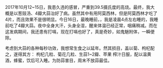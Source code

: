 2017年10月12~15日，我患久违的感冒，严重到39.5摄氏度的高烧。最终，我大概是以葱豉汤、4瓣大蒜治好了病。虽然其中有用阿莫西林，但是阿莫西林才吃了4片，而且效果不是很明显。今日16日，最晚睡前，，我是凌晨4点左右睡的，我睡前吃了4瓣大蒜。夜中全身大汗，头身全湿，醒来体温已经正常，咽痛稍减。而在这发病期间，我还患有打嗝，现在打嗝也好了，真是奇妙，如鬼魅附体，一瞬便除。

考虑到大蒜的各种每秒功效，我想常生食之以延年。然其损目，盖以菊、枸杞配之，遂得其方：
枸杞几粒、菊花几粒、生蒜1~2瓣、苹果 榨汁日服，配以温黄酒，蜂蜜，饮后可入睡。为防蒜害目，周末不放蒜最佳。